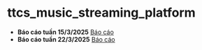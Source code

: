 # ttcs_music_streaming_platform

- **Báo cáo tuần 15/3/2025** [Báo cáo](https://drive.google.com/file/d/1boFAYer0jrOD2NV0T9_vcFtlw5i4yIYh/view?usp=sharing)
- **Báo cáo tuần 22/3/2025** [Báo cáo](https://drive.google.com/file/d/109zTewGYVZBALweaRH3liVZEwOJIX_k8/view?usp=sharing)
